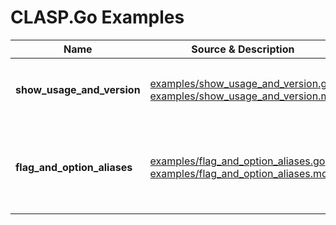 # CLASP.Go Examples

|Name|Source & Description|Summary|
|---|---|---|
|**show_usage_and_version**|[examples/show_usage_and_version.go](/examples/show_usage_and_version.go)<br/>[examples/show_usage_and_version.md](/examples/show_usage_and_version.md)|Simple example supporting ```--help``` and ```--version```|
|**flag_and_option_aliases**|[examples/flag_and_option_aliases.go](/examples/flag_and_option_aliases.go)<br/>[examples/flag_and_option_aliases.md](/examples/flag_and_option_aliases.md)|Example illustrating various kinds of *flag* and *option* aliases|

